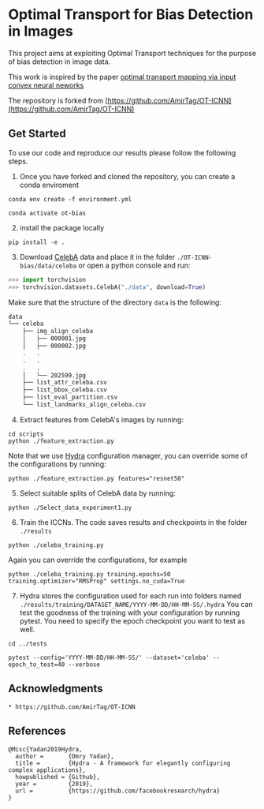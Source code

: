 # Optimal Transport for Bias Detection in Images
This project aims at exploiting Optimal Transport techniques for the purpose of bias detection in image data.

This work is inspired by the paper [optimal transport mapping via input convex neural neworks](https://arxiv.org/abs/1908.10962)

The repository is forked from [https://github.com/AmirTag/OT-ICNN](https://github.com/AmirTag/OT-ICNN)

## Get Started 
To use our code and reproduce our results please follow the following steps. 


1. Once you have forked and cloned the repository, you can create a conda enviroment 

```console
conda env create -f environment.yml

conda activate ot-bias
```
2. install the package locally
```console
pip install -e .
```

3. Download [CelebA](https://www.kaggle.com/datasets/jessicali9530/celeba-dataset) data and place it in the folder ```./OT-ICNN-bias/data/celeba``` or open a python console and run:
```python
>>> import torchvision
>>> torchvision.datasets.CelebA("./data", download=True)
```
Make sure that the structure of the directory ```data``` is the following:

```bash
data
└── celeba
    ├── img_align_celeba
    │   ├── 000001.jpg
    │   ├── 000002.jpg
    .   .
    .   .
    .   .
    │   └── 202599.jpg
    ├── list_attr_celeba.csv
    ├── list_bbox_celeba.csv
    ├── list_eval_partition.csv
    └── list_landmarks_align_celeba.csv

```

4. Extract features from CelebA's images by running:
```console
cd scripts
python ./feature_extraction.py
```

Note that we use [Hydra](https://hydra.cc/docs/intro/) configuration manager, you can override some of the configurations by running:
```console
python ./feature_extraction.py features="resnet50"
```

5. Select suitable splits of CelebA data by running:
```console
python ./Select_data_experiment1.py
```

6. Train the ICCNs. The code saves results and checkpoints in the folder ```./results```
```console
python ./celeba_training.py
```

Again you can override the configurations, for example
```console
python ./celeba_training.py training.epochs=50 training.optimizer="RMSProp" settings.no_cuda=True

```

7. Hydra stores the configuration used for each run into folders named ```./results/training/DATASET_NAME/YYYY-MM-DD/HH-MM-SS/.hydra``` You can test the goodness of the training with your configuration by running pytest. 
You need to specify the epoch checkpoint you want to test as well.  
```console
cd ../tests

pytest --config='YYYY-MM-DD/HH-MM-SS/' --dataset='celeba' --epoch_to_test=40 --verbose
```


## Acknowledgments
```
* https://github.com/AmirTag/OT-ICNN
```

## References 
```
@Misc{Yadan2019Hydra,
  author =       {Omry Yadan},
  title =        {Hydra - A framework for elegantly configuring complex applications},
  howpublished = {Github},
  year =         {2019},
  url =          {https://github.com/facebookresearch/hydra}
}
```
